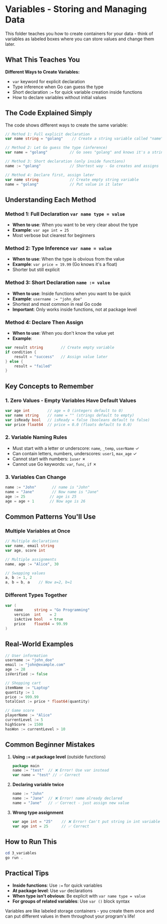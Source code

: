 # Variables - Storing and Managing Data

This folder teaches you how to create containers for your data - think of variables as labeled boxes where you can store values and change them later.

## What This Teaches You

**Different Ways to Create Variables:**
- `var` keyword for explicit declaration
- Type inference when Go can guess the type
- Short declaration `:=` for quick variable creation inside functions
- How to declare variables without initial values

## The Code Explained Simply

The code shows different ways to create the same variable:

```go
// Method 1: Full explicit declaration
var name string = "golang"    // Create a string variable called "name"

// Method 2: Let Go guess the type (inference)
var name = "golang"          // Go sees "golang" and knows it's a string

// Method 3: Short declaration (only inside functions)
name := "golang"             // Shortest way - Go creates and assigns

// Method 4: Declare first, assign later
var name string              // Create empty string variable
name = "golang"              // Put value in it later
```

## Understanding Each Method

### Method 1: Full Declaration `var name type = value`
- **When to use**: When you want to be very clear about the type
- **Example**: `var age int = 25`
- Most verbose but clearest for beginners

### Method 2: Type Inference `var name = value`
- **When to use**: When the type is obvious from the value
- **Example**: `var price = 19.99` (Go knows it's a float)
- Shorter but still explicit

### Method 3: Short Declaration `name := value`
- **When to use**: Inside functions when you want to be quick
- **Example**: `username := "john_doe"`
- Shortest and most common in real Go code
- **Important**: Only works inside functions, not at package level

### Method 4: Declare Then Assign
- **When to use**: When you don't know the value yet
- **Example**: 
```go
var result string        // Create empty variable
if condition {
    result = "success"   // Assign value later
} else {
    result = "failed"
}
```

## Key Concepts to Remember

### 1. **Zero Values** - Empty Variables Have Default Values
```go
var age int        // age = 0 (integers default to 0)
var name string    // name = "" (strings default to empty)
var isReady bool   // isReady = false (booleans default to false)
var price float64  // price = 0.0 (floats default to 0.0)
```

### 2. **Variable Naming Rules**
- Must start with a letter or underscore: `name`, `_temp`, `userName` ✓
- Can contain letters, numbers, underscores: `user1`, `max_age` ✓
- Cannot start with numbers: `1user` ✗
- Cannot use Go keywords: `var`, `func`, `if` ✗

### 3. **Variables Can Change**
```go
name := "John"       // name is "John"
name = "Jane"        // Now name is "Jane"
age := 25           // age is 25
age = age + 1       // Now age is 26
```

## Common Patterns You'll Use

### Multiple Variables at Once
```go
// Multiple declarations
var name, email string
var age, score int

// Multiple assignments
name, age := "Alice", 30

// Swapping values
a, b := 1, 2
a, b = b, a    // Now a=2, b=1
```

### Different Types Together
```go
var (
    name     string = "Go Programming"
    version  int    = 2
    isActive bool   = true
    price    float64 = 99.99
)
```

## Real-World Examples

```go
// User information
username := "john_doe"
email := "john@example.com"
age := 28
isVerified := false

// Shopping cart
itemName := "Laptop"
quantity := 1
price := 999.99
totalCost := price * float64(quantity)

// Game score
playerName := "Alice"
currentLevel := 5
highScore := 1500
hasWon := currentLevel > 10
```

## Common Beginner Mistakes

1. **Using `:=` at package level** (outside functions)
   ```go
   package main
   name := "test"  // ❌ Error! Use var instead
   var name = "test" // ✅ Correct
   ```

2. **Declaring variable twice**
   ```go
   name := "John"
   name := "Jane"  // ❌ Error! name already declared
   name = "Jane"   // ✅ Correct - just assign new value
   ```

3. **Wrong type assignment**
   ```go
   var age int = "25"    // ❌ Error! Can't put string in int variable
   var age int = 25      // ✅ Correct
   ```

## How to Run This

```powershell
cd 3_variables
go run .
```

## Practical Tips

- **Inside functions**: Use `:=` for quick variables
- **At package level**: Use `var` declarations  
- **When type isn't obvious**: Be explicit with `var name type = value`
- **For groups of related variables**: Use `var ()` block syntax

Variables are like labeled storage containers - you create them once and can put different values in them throughout your program's life!
